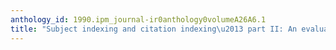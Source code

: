```yaml
---
anthology_id: 1990.ipm_journal-ir0anthology0volumeA26A6.1
title: "Subject indexing and citation indexing\u2013 part II: An evaluation and comparison"
---
```

